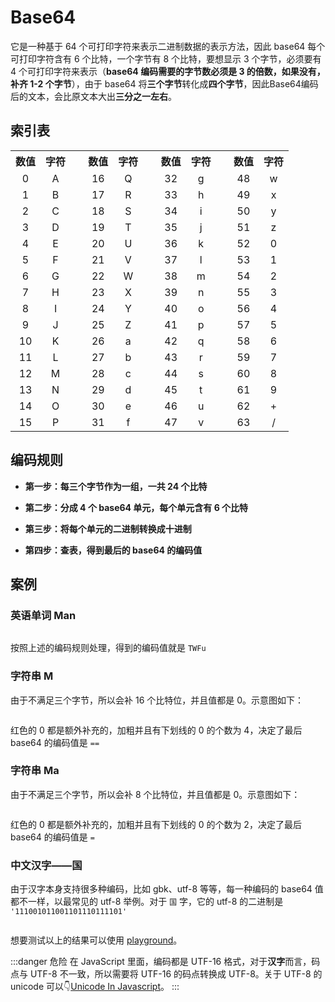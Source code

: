 # Base64

它是一种基于 64 个可打印字符来表示二进制数据的表示方法，因此 base64 每个可打印字符含有 6 个比特，一个字节有 8 个比特，要想显示 3 个字节，必须要有 4 个可打印字符来表示（**base64 编码需要的字节数必须是 3 的倍数，如果没有，补齐 1-2 个字节**），由于 base64 将**三个字节**转化成**四个字节**，因此Base64编码后的文本，会比原文本大出**三分之一左右**。

## 索引表

<table class="wikitable" style="text-align:center">
  <tbody>
    <tr>
      <th scope="col">数值</th>
      <th scope="col">字符</th>
      <td rowspan="17">&nbsp;</td>
      <th scope="col">数值</th>
      <th scope="col">字符</th>
      <td rowspan="17">&nbsp;</td>
      <th scope="col">数值</th>
      <th scope="col">字符</th>
      <td rowspan="17">&nbsp;</td>
      <th scope="col">数值</th>
      <th scope="col">字符</th></tr>
    <tr>
      <td>0</td>
      <td>A</td>
      <td>16</td>
      <td>Q</td>
      <td>32</td>
      <td>g</td>
      <td>48</td>
      <td>w</td></tr>
    <tr>
      <td>1</td>
      <td>B</td>
      <td>17</td>
      <td>R</td>
      <td>33</td>
      <td>h</td>
      <td>49</td>
      <td>x</td></tr>
    <tr>
      <td>2</td>
      <td>C</td>
      <td>18</td>
      <td>S</td>
      <td>34</td>
      <td>i</td>
      <td>50</td>
      <td>y</td></tr>
    <tr>
      <td>3</td>
      <td>D</td>
      <td>19</td>
      <td>T</td>
      <td>35</td>
      <td>j</td>
      <td>51</td>
      <td>z</td></tr>
    <tr>
      <td>4</td>
      <td>E</td>
      <td>20</td>
      <td>U</td>
      <td>36</td>
      <td>k</td>
      <td>52</td>
      <td>0</td></tr>
    <tr>
      <td>5</td>
      <td>F</td>
      <td>21</td>
      <td>V</td>
      <td>37</td>
      <td>l</td>
      <td>53</td>
      <td>1</td></tr>
    <tr>
      <td>6</td>
      <td>G</td>
      <td>22</td>
      <td>W</td>
      <td>38</td>
      <td>m</td>
      <td>54</td>
      <td>2</td></tr>
    <tr>
      <td>7</td>
      <td>H</td>
      <td>23</td>
      <td>X</td>
      <td>39</td>
      <td>n</td>
      <td>55</td>
      <td>3</td></tr>
    <tr>
      <td>8</td>
      <td>I</td>
      <td>24</td>
      <td>Y</td>
      <td>40</td>
      <td>o</td>
      <td>56</td>
      <td>4</td></tr>
    <tr>
      <td>9</td>
      <td>J</td>
      <td>25</td>
      <td>Z</td>
      <td>41</td>
      <td>p</td>
      <td>57</td>
      <td>5</td></tr>
    <tr>
      <td>10</td>
      <td>K</td>
      <td>26</td>
      <td>a</td>
      <td>42</td>
      <td>q</td>
      <td>58</td>
      <td>6</td></tr>
    <tr>
      <td>11</td>
      <td>L</td>
      <td>27</td>
      <td>b</td>
      <td>43</td>
      <td>r</td>
      <td>59</td>
      <td>7</td></tr>
    <tr>
      <td>12</td>
      <td>M</td>
      <td>28</td>
      <td>c</td>
      <td>44</td>
      <td>s</td>
      <td>60</td>
      <td>8</td></tr>
    <tr>
      <td>13</td>
      <td>N</td>
      <td>29</td>
      <td>d</td>
      <td>45</td>
      <td>t</td>
      <td>61</td>
      <td>9</td></tr>
    <tr>
      <td>14</td>
      <td>O</td>
      <td>30</td>
      <td>e</td>
      <td>46</td>
      <td>u</td>
      <td>62</td>
      <td>+</td></tr>
    <tr>
      <td>15</td>
      <td>P</td>
      <td>31</td>
      <td>f</td>
      <td>47</td>
      <td>v</td>
      <td>63</td>
      <td>/</td></tr>
  </tbody>
</table>

## 编码规则

- **第一步：每三个字节作为一组，一共 24 个比特**

- **第二步：分成 4 个 base64 单元，每个单元含有 6 个比特**

- **第三步：将每个单元的二进制转换成十进制**

- **第四步：查表，得到最后的 base64 的编码值**

## 案例

### 英语单词 Man

<img :src="$withBase('/assets/base64-man.png')" align="center" />

按照上述的编码规则处理，得到的编码值就是 `TWFu`

### 字符串 M

由于不满足三个字节，所以会补 16 个比特位，并且值都是 0。示意图如下：

<img :src="$withBase('/assets/base64-m.png')" align="center" />

红色的 0 都是额外补充的，加粗并且有下划线的 0 的个数为 4，决定了最后 base64 的编码值是 `==`

### 字符串 Ma

由于不满足三个字节，所以会补 8 个比特位，并且值都是 0。示意图如下：

<img :src="$withBase('/assets/base64-ma.png')" align="center" />

红色的 0 都是额外补充的，加粗并且有下划线的 0 的个数为 2，决定了最后 base64 的编码值是 `=`

### 中文汉字——国

由于汉字本身支持很多种编码，比如 gbk、utf-8 等等，每一种编码的 base64 值都不一样，以最常见的 utf-8 举例。对于 `国` 字，它的 utf-8 的二进制是 `'111001011001101110111101'`

<img :src="$withBase('/assets/base64-guo.png')" align="center" />

想要测试以上的结果可以使用 [playground](https://base64.us/)。

:::danger 危险
在 JavaScript 里面，编码都是 UTF-16 格式，对于**汉字**而言，码点与 UTF-8 不一致，所以需要将 UTF-16 的码点转换成 UTF-8。关于 UTF-8 的 unicode 可以👇[Unicode In Javascript](./unicodeInJavascript.md)。
:::
